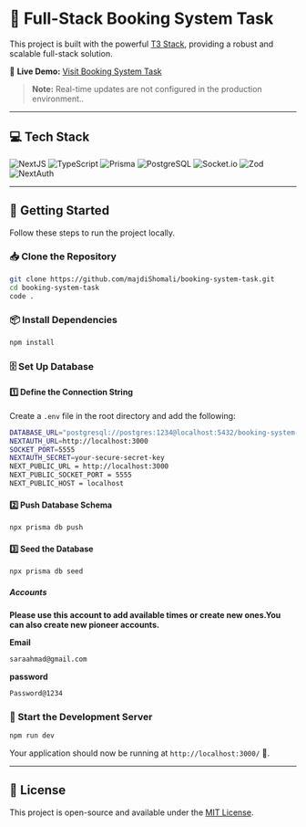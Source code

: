 # 🚀 Full-Stack Booking System Task

This project is built with the powerful [T3 Stack](https://create.t3.gg/), providing a robust and scalable full-stack solution.

🔗 **Live Demo:** [Visit Booking System Task](https://booking-system-task.vercel.app/)
> **Note:** Real-time updates are not configured in the production environment..

---

## 💻 Tech Stack

![NextJS](https://img.shields.io/badge/Next.js-000000?style=for-the-badge&logo=nextdotjs&logoColor=white)
![TypeScript](https://img.shields.io/badge/TypeScript-3178C6?style=for-the-badge&logo=typescript&logoColor=white)
![Prisma](https://img.shields.io/badge/Prisma-3982CE?style=for-the-badge&logo=Prisma&logoColor=white)
![PostgreSQL](https://img.shields.io/badge/PostgreSQL-4169e1?style=for-the-badge&logo=postgresql&logoColor=white)
![Socket.io](https://img.shields.io/badge/Socket.io-010101?style=for-the-badge&logo=Socket.io&logoColor=white)
![Zod](https://img.shields.io/badge/Zod-3E67B1?style=for-the-badge&logo=zod&logoColor=white)
![NextAuth](https://img.shields.io/badge/NextAuth-red?style=for-the-badge)

---

## 🚀 Getting Started

Follow these steps to run the project locally.

### 📥 Clone the Repository

```sh
git clone https://github.com/majdiShomali/booking-system-task.git
cd booking-system-task
code .
```

### 📦 Install Dependencies

```sh
npm install
```

### 🗄️ Set Up Database

#### 1️⃣ Define the Connection String

Create a `.env` file in the root directory and add the following:

```sh
DATABASE_URL="postgresql://postgres:1234@localhost:5432/booking-system-task"
NEXTAUTH_URL=http://localhost:3000
SOCKET_PORT=5555
NEXTAUTH_SECRET=your-secure-secret-key
NEXT_PUBLIC_URL = http://localhost:3000
NEXT_PUBLIC_SOCKET_PORT = 5555
NEXT_PUBLIC_HOST = localhost
```

#### 2️⃣ Push Database Schema

```sh
npx prisma db push
```

#### 3️⃣ Seed the Database

```sh
npx prisma db seed
```
##### Accounts
**Please use this account to add available times or create new ones.You can also create new pioneer accounts.** 

**Email**
```sh
saraahmad@gmail.com
```
**password**
```sh
Password@1234
```


### 🚀 Start the Development Server

```sh
npm run dev
```

Your application should now be running at `http://localhost:3000/` 🎉.

---

## 📜 License

This project is open-source and available under the [MIT License](LICENSE).


